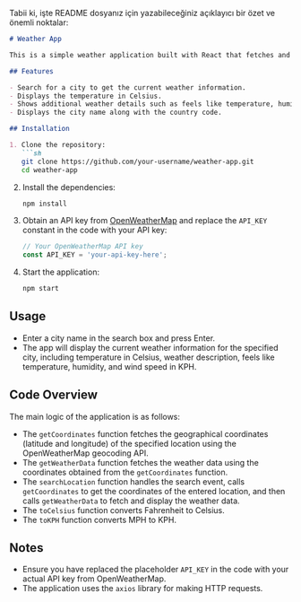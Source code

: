 Tabii ki, işte README dosyanız için yazabileceğiniz açıklayıcı bir özet ve önemli noktalar:

```markdown
# Weather App

This is a simple weather application built with React that fetches and displays weather information for a specified location using the OpenWeatherMap API. 

## Features

- Search for a city to get the current weather information.
- Displays the temperature in Celsius.
- Shows additional weather details such as feels like temperature, humidity, and wind speed in KPH.
- Displays the city name along with the country code.

## Installation

1. Clone the repository:
   ```sh
   git clone https://github.com/your-username/weather-app.git
   cd weather-app
   ```

2. Install the dependencies:
   ```sh
   npm install
   ```

3. Obtain an API key from [OpenWeatherMap](https://openweathermap.org/api) and replace the `API_KEY` constant in the code with your API key:
   ```js
   // Your OpenWeatherMap API key
   const API_KEY = 'your-api-key-here';
   ```

4. Start the application:
   ```sh
   npm start
   ```

## Usage

- Enter a city name in the search box and press Enter.
- The app will display the current weather information for the specified city, including temperature in Celsius, weather description, feels like temperature, humidity, and wind speed in KPH.

## Code Overview

The main logic of the application is as follows:

- The `getCoordinates` function fetches the geographical coordinates (latitude and longitude) of the specified location using the OpenWeatherMap geocoding API.
- The `getWeatherData` function fetches the weather data using the coordinates obtained from the `getCoordinates` function.
- The `searchLocation` function handles the search event, calls `getCoordinates` to get the coordinates of the entered location, and then calls `getWeatherData` to fetch and display the weather data.
- The `toCelsius` function converts Fahrenheit to Celsius.
- The `toKPH` function converts MPH to KPH.

## Notes

- Ensure you have replaced the placeholder `API_KEY` in the code with your actual API key from OpenWeatherMap.
- The application uses the `axios` library for making HTTP requests.

